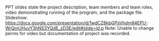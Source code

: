 PPT slides state the project description, team members and team roles, video demonstrating running of the program, and the package file.
Slideshow: https://docs.google.com/presentation/d/1wdCZ8kbGPsVhdm84EPU-WrQmUHuvY3hNS3YQdE_zD3E/edit#slide=id.p Note: Unable to change perms for video but documentation of project was recorded.
